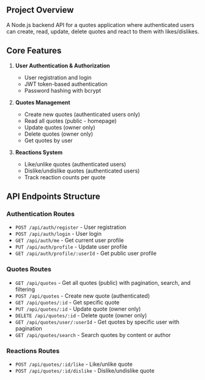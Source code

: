 ## Project Overview
A Node.js backend API for a quotes application where authenticated users can create, read, update, delete quotes and react to them with likes/dislikes.

## Core Features
1. **User Authentication & Authorization**
   - User registration and login
   - JWT token-based authentication
   - Password hashing with bcrypt

2. **Quotes Management**
   - Create new quotes (authenticated users only)
   - Read all quotes (public - homepage)
   - Update quotes (owner only)
   - Delete quotes (owner only)
   - Get quotes by user

3. **Reactions System**
   - Like/unlike quotes (authenticated users)
   - Dislike/undislike quotes (authenticated users)
   - Track reaction counts per quote


## API Endpoints Structure

### Authentication Routes
- `POST /api/auth/register` - User registration
- `POST /api/auth/login` - User login
- `GET /api/auth/me` - Get current user profile
- `PUT /api/auth/profile` - Update user profile
- `GET /api/auth/profile/:userId` - Get public user profile

### Quotes Routes
- `GET /api/quotes` - Get all quotes (public) with pagination, search, and filtering
- `POST /api/quotes` - Create new quote (authenticated)
- `GET /api/quotes/:id` - Get specific quote
- `PUT /api/quotes/:id` - Update quote (owner only)
- `DELETE /api/quotes/:id` - Delete quote (owner only)
- `GET /api/quotes/user/:userId` - Get quotes by specific user with pagination
- `GET /api/quotes/search` - Search quotes by content or author

### Reactions Routes
- `POST /api/quotes/:id/like` - Like/unlike quote
- `POST /api/quotes/:id/dislike` - Dislike/undislike quote